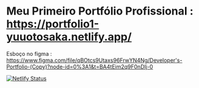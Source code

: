 # Meu Primeiro Portfólio Profissional : https://portfolio1-yuuotosaka.netlify.app/

Esboço no figma : https://www.figma.com/file/qBOtcs9Utaxs96FrwYN4Ng/Developer's-Portfolio-(Copy)?node-id=0%3A1&t=BA4tEim2q9F0nDIj-0







[![Netlify Status](https://api.netlify.com/api/v1/badges/ebbd0943-eb47-4a9b-957d-1d06883f3d0f/deploy-status)](https://app.netlify.com/sites/portfolio1-yuuotosaka/deploys)
